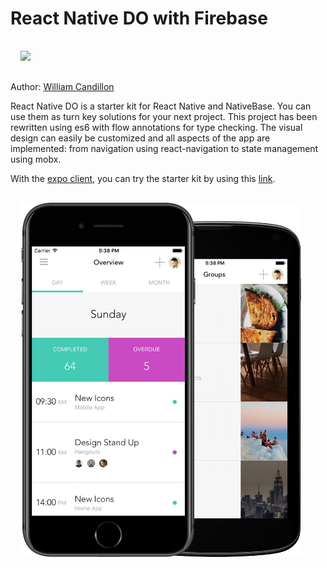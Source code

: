 # React Native DO with Firebase

<img src="images/react-native-do.gif" width="300" style="margin: 16px;" />

Author: [William Candillon](http://github.com/wcandillon)

React Native DO is a starter kit for React Native and NativeBase.
You can use them as turn key solutions for your next project.
This project has been rewritten using es6 with flow annotations for type checking.
The visual design can easily be customized and all aspects of the app are implemented: from navigation using react-navigation to state management using mobx.

With the [expo client](https://expo.io/tools#mobile), you can try the starter kit by using this [link](https://expo.io/@wcandillon/react-native-do-backend).

<img src="images/phone.png" width="450" style="margin: 16px;" />
